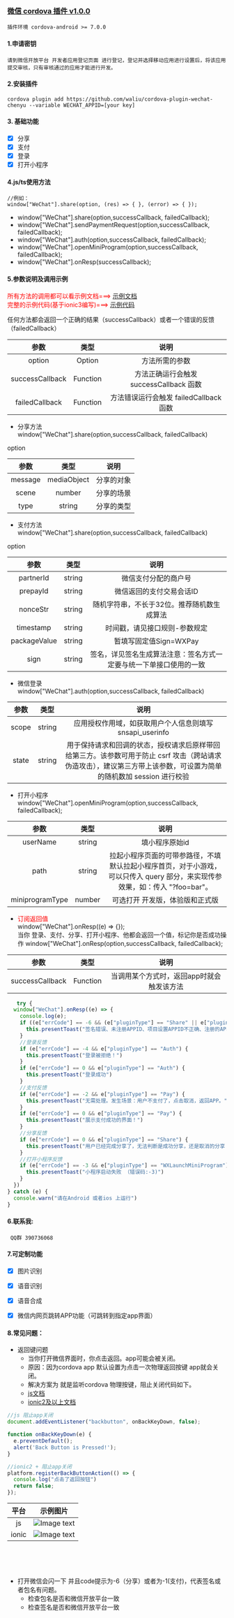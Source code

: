 ###  [微信 cordova 插件 v1.0.0](https://github.com/waliu/cordova-plugin-wechat-chenyu)

    插件环境 cordova-android >= 7.0.0

#### 1.申请密钥

    请到微信开放平台 开发者应用登记页面 进行登记，登记并选择移动应用进行设置后，将该应用提交审核，只有审核通过的应用才能进行开发。

#### 2.安装插件

    cordova plugin add https://github.com/waliu/cordova-plugin-wechat-chenyu --variable WECHAT_APPID=[your key]

#### 3. 基础功能

- [x] 分享
- [x] 支付
- [x] 登录
- [x] 打开小程序

#### 4.js/ts使用方法

    //例如：
    window["WeChat"].share(option, (res) => { }, (error) => { });

- window["WeChat"].share(option,successCallback, failedCallback);
- window["WeChat"].sendPaymentRequest(option,successCallback, failedCallback);
- window["WeChat"].auth(option,successCallback, failedCallback);
- window["WeChat"].openMiniProgram(option,successCallback, failedCallback);
- window["WeChat"].onResp(successCallback);

#### 5.参数说明及调用示例

<font color=red>所有方法的调用都可以看示例文档===></font>
[示例文档](example/doc/example.md)
<br>
<font color=red>完整的示例代码(基于ionic3编写)===></font>
[示例代码](example/code)

任何方法都会返回一个正确的结果（successCallback）或者一个错误的反馈（failedCallback）

| 参数 | 类型 | 说明 |
| :----:| :----: | :----: |
|option|Option|方法所需的参数|
|successCallback|Function|方法正确运行会触发 successCallback 函数|
|failedCallback|Function|方法错误运行会触发 failedCallback 函数|

* 分享方法<br>
  window["WeChat"].share(option,successCallback, failedCallback)

option

| 参数 | 类型 | 说明 |
| :----:| :----: | :----: |
|message|mediaObject|分享的对象|
|scene|number|分享的场景|
|type|string|分享的类型|

* 支付方法<br>
  window["WeChat"].share(option,successCallback, failedCallback)

option

| 参数 | 类型 | 说明 |
| :----:| :----: | :----: |
|partnerId|string|微信支付分配的商户号|
|prepayId|string|微信返回的支付交易会话ID|
|nonceStr|string|随机字符串，不长于32位。推荐随机数生成算法|
|timestamp|string|时间戳，请见接口规则-参数规定|
|packageValue|string|暂填写固定值Sign=WXPay|
|sign|string|签名，详见签名生成算法注意：签名方式一定要与统一下单接口使用的一致|

* 微信登录<br>
  window["WeChat"].auth(option,successCallback, failedCallback)

| 参数 | 类型 | 说明 |
| :----:| :----: | :----: |
|scope|string|应用授权作用域，如获取用户个人信息则填写 snsapi_userinfo|
|state|string|用于保持请求和回调的状态，授权请求后原样带回给第三方。该参数可用于防止 csrf 攻击（跨站请求伪造攻击），建议第三方带上该参数，可设置为简单的随机数加 session 进行校验|

* 打开小程序<br>
  window["WeChat"].openMiniProgram(option,successCallback, failedCallback);

| 参数 | 类型 | 说明 |
| :----:| :----: | :----: |
|userName|string|填小程序原始id|
|path|string|拉起小程序页面的可带参路径，不填默认拉起小程序首页，对于小游戏，可以只传入 query 部分，来实现传参效果，如：传入 "?foo=bar"。|
|miniprogramType|number|可选打开 开发版，体验版和正式版|

* <font color=red>订阅返回值</font><br>
  window["WeChat"].onResp((e) => {});<br>
  当你 登录、支付、分享、打开小程序、他都会返回一个值，标记你是否成功操作 window["WeChat"].onResp(option,successCallback, failedCallback);

| 参数 | 类型 | 说明 |
| :----:| :----: | :----: |
|successCallback|Function|当调用某个方式时，返回app时就会触发该方法|

```ts
   try {
  window["WeChat"].onResp((e) => {
    console.log(e);
    if ((e["errCode"] == -6 && (e["pluginType"] == "Share" || e["pluginType"] == "WXLaunchMiniProgram" || e["pluginType"] == "Auth")) || e["errCode"] == -1 && (e["pluginType"] == "Pay")) {
      this.presentToast("签名错误、未注册APPID、项目设置APPID不正确、注册的APPID与设置的不匹配、其他异常等")
    }
    //登录反馈
    if (e["errCode"] == -4 && e["pluginType"] == "Auth") {
      this.presentToast("登录被拒绝！")
    }
    if (e["errCode"] == 0 && e["pluginType"] == "Auth") {
      this.presentToast("登录成功")
    }
    //支付反馈
    if (e["errCode"] == -2 && e["pluginType"] == "Pay") {
      this.presentToast("无需处理。发生场景：用户不支付了，点击取消，返回APP。")
    }
    if (e["errCode"] == 0 && e["pluginType"] == "Pay") {
      this.presentToast("展示支付成功的界面！")
    }
    //分享反馈
    if (e["errCode"] == 0 && e["pluginType"] == "Share") {
      this.presentToast("用户已经完成分享了，无法判断是成功分享，还是取消的分享！")
    }
    //打开小程序反馈
    if (e["errCode"] == -3 && e["pluginType"] == "WXLaunchMiniProgram") {
      this.presentToast("小程序启动失败 （错误码:-3)")
    }
  })
} catch (e) {
  console.warn("请在Android 或者ios 上运行")
}
```

#### 6.联系我:

     QQ群 390736068

#### 7.可定制功能

- [x] 图片识别
- [x] 语音识别
- [x] 语音合成
- [x] 微信内网页跳转APP功能（可跳转到指定app界面）


#### 8.常见问题：
* 返回键问题
   - 当你打开微信界面时，你点击返回。app可能会被关闭。
   - 原因：因为cordova app 默认设置为点击一次物理返回按键 app就会关闭。
   - 解决方案为 就是监听cordova 物理按键，阻止关闭代码如下。
   - [js文档](https://www.w3cschool.cn/cordova/cordova_back_button.html)
   - [ionic2及以上文档](https://ionicframework.com/docs/angular/platform)

```js
//js 阻止app关闭
document.addEventListener("backbutton", onBackKeyDown, false);

function onBackKeyDown(e) {
  e.preventDefault();
  alert('Back Button is Pressed!');
}


```
```ts
//ionic2 + 阻止app关闭
platform.registerBackButtonAction(() => {
  console.log("点击了返回按钮")
  return false;
});
```

| 平台 | 示例图片 |  
| :----:| :----: | 
|js |![Image text](example/img/examplp_img1.jpg)|
|ionic |![Image text](example/img/examplp_img2.jpg)|

<br>

<br>

<br>

* 打开微信会闪一下 并且code提示为-6（分享）或者为-1(支付)，代表签名或者包名有问题。
  - 检查包名是否和微信开放平台一致
  - 检查签名是否和微信开放平台一致






